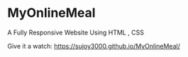 # MyOnlineMeal
A Fully Responsive Website Using HTML , CSS

Give it a watch: https://sujoy3000.github.io/MyOnlineMeal/
